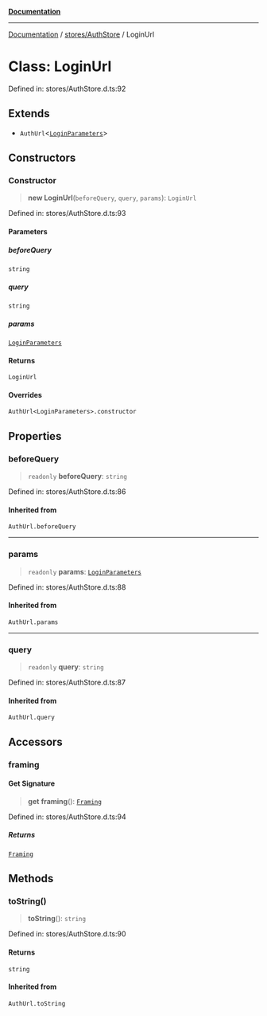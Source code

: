 [**Documentation**](../../../index.md)

***

[Documentation](../../../index.md) / [stores/AuthStore](../index.md) / LoginUrl

# Class: LoginUrl

Defined in: stores/AuthStore.d.ts:92

## Extends

- `AuthUrl`\<[`LoginParameters`](../interfaces/LoginParameters.md)\>

## Constructors

### Constructor

> **new LoginUrl**(`beforeQuery`, `query`, `params`): `LoginUrl`

Defined in: stores/AuthStore.d.ts:93

#### Parameters

##### beforeQuery

`string`

##### query

`string`

##### params

[`LoginParameters`](../interfaces/LoginParameters.md)

#### Returns

`LoginUrl`

#### Overrides

`AuthUrl<LoginParameters>.constructor`

## Properties

### beforeQuery

> `readonly` **beforeQuery**: `string`

Defined in: stores/AuthStore.d.ts:86

#### Inherited from

`AuthUrl.beforeQuery`

***

### params

> `readonly` **params**: [`LoginParameters`](../interfaces/LoginParameters.md)

Defined in: stores/AuthStore.d.ts:88

#### Inherited from

`AuthUrl.params`

***

### query

> `readonly` **query**: `string`

Defined in: stores/AuthStore.d.ts:87

#### Inherited from

`AuthUrl.query`

## Accessors

### framing

#### Get Signature

> **get** **framing**(): [`Framing`](../interfaces/Framing.md)

Defined in: stores/AuthStore.d.ts:94

##### Returns

[`Framing`](../interfaces/Framing.md)

## Methods

### toString()

> **toString**(): `string`

Defined in: stores/AuthStore.d.ts:90

#### Returns

`string`

#### Inherited from

`AuthUrl.toString`
